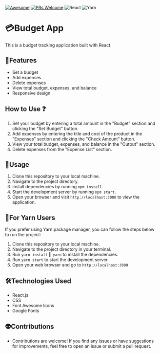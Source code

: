 [![Awesome](https://awesome.re/badge-flat2.svg)](https://github.com/zbetcheckin/Security_list)
[![PRs Welcome](https://img.shields.io/badge/PRs-welcome-brightgreen.svg?style=flat-square)](http://makeapullrequest.com)
![React](https://img.shields.io/badge/react-%2320232a.svg?style=for-the-badge&logo=react&logoColor=%2361DAFB)
![Yarn](https://img.shields.io/badge/yarn-%232C8EBB.svg?style=for-the-badge&logo=yarn&logoColor=white)
# 💳Budget App

This is a budget tracking application built with React.

## 🤖Features

- Set a budget
- Add expenses
- Delete expenses
- View total budget, expenses, and balance
- Responsive design
## How to Use ❓

1. Set your budget by entering a total amount in the "Budget" section and clicking the "Set Budget" button.
2. Add expenses by entering the title and cost of the product in the "Expenses" section and clicking the "Check Amount" button.
3. View your total budget, expenses, and balance in the "Output" section.
4. Delete expenses from the "Expense List" section.


## 👻Usage

1. Clone this repository to your local machine.
2. Navigate to the project directory.
3. Install dependencies by running `npm install`.
4. Start the development server by running `npm start`.
5. Open your browser and visit `http://localhost:3000` to view the application.
## 👻For Yarn Users

If you prefer using Yarn package manager, you can follow the steps below to run the project:

1. Clone this repository to your local machine.
2. Navigate to the project directory in your terminal.
3. Run `yarn install` || `yarn` to install the dependencies.
4. Run `yarn start` to start the development server.
5. Open your web browser and go to `http://localhost:3000`



## 🛠️Technologies Used
- React.js
- CSS
- Font Awesome Icons
- Google Fonts

## 👽Contributions
- Contributions are welcome! If you find any issues or have suggestions for improvements, feel free to open an issue or submit a pull request.
